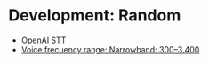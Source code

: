 # Development: Random

* [OpenAI STT](https://platform.openai.com/docs/guides/speech-to-text)
* [Voice frecuency range: Narrowband: 300–3,400](https://en.wikipedia.org/wiki/Voice_frequency#:~:text=The%20voiced%20speech%20of%20a,voice%20frequency%20band%20as%20defined.)
